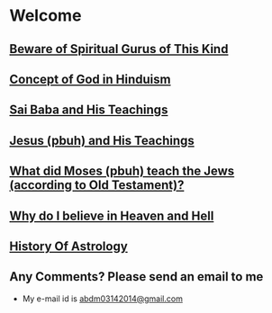 # Welcome

## [Beware of Spiritual Gurus of This Kind](beware_of_spiritual_gurus_of_this_kind.md)
## [Concept of God in Hinduism](concept_of_god_in_hinduism.md)
## [Sai Baba and His Teachings](sai_baba.md)
## [Jesus (pbuh) and His Teachings](jesus_pbuh_and_his_beliefs.md)
## [What did Moses (pbuh) teach the Jews (according to Old Testament)?](what_did_moses_pbuh_teach_the_jews_according_to_old_testament.md)
## [Why do I believe in Heaven and Hell](why_do_i_believe_in_heaven_and_hell.md)
## [History Of Astrology](history_of_astrology.md)

## Any Comments? Please send an email to me
* My e-mail id is abdm03142014@gmail.com
